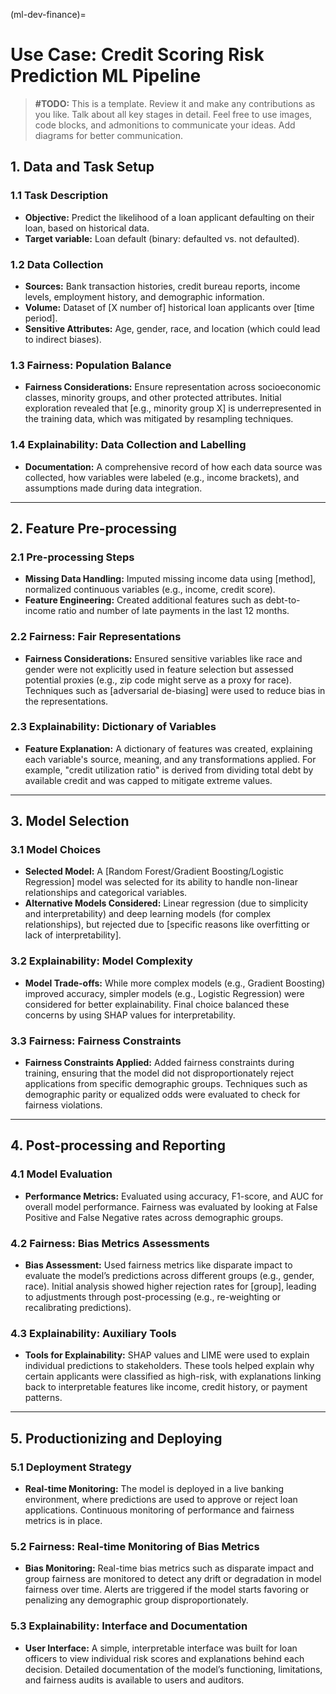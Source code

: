(ml-dev-finance)=
# Use Case: Credit Scoring Risk Prediction ML Pipeline

> **#TODO:**
> This is a template. Review it and make any contributions as you like.
> Talk about all key stages in detail. Feel free to use images, code blocks, and admonitions to communicate your ideas.
> Add diagrams for better communication.


## 1. **Data and Task Setup**

### 1.1 **Task Description**
- **Objective:** Predict the likelihood of a loan applicant defaulting on their loan, based on historical data.
- **Target variable:** Loan default (binary: defaulted vs. not defaulted).

### 1.2 **Data Collection**
- **Sources:** Bank transaction histories, credit bureau reports, income levels, employment history, and demographic information.
- **Volume:** Dataset of [X number of] historical loan applicants over [time period].
- **Sensitive Attributes:** Age, gender, race, and location (which could lead to indirect biases).

### 1.3 **Fairness: Population Balance**
- **Fairness Considerations:** Ensure representation across socioeconomic classes, minority groups, and other protected attributes. Initial exploration revealed that [e.g., minority group X] is underrepresented in the training data, which was mitigated by resampling techniques.

### 1.4 **Explainability: Data Collection and Labelling**
- **Documentation:** A comprehensive record of how each data source was collected, how variables were labeled (e.g., income brackets), and assumptions made during data integration.

---

## 2. **Feature Pre-processing**

### 2.1 **Pre-processing Steps**
- **Missing Data Handling:** Imputed missing income data using [method], normalized continuous variables (e.g., income, credit score).
- **Feature Engineering:** Created additional features such as debt-to-income ratio and number of late payments in the last 12 months.

### 2.2 **Fairness: Fair Representations**
- **Fairness Considerations:** Ensured sensitive variables like race and gender were not explicitly used in feature selection but assessed potential proxies (e.g., zip code might serve as a proxy for race). Techniques such as [adversarial de-biasing] were used to reduce bias in the representations.

### 2.3 **Explainability: Dictionary of Variables**
- **Feature Explanation:** A dictionary of features was created, explaining each variable's source, meaning, and any transformations applied. For example, "credit utilization ratio" is derived from dividing total debt by available credit and was capped to mitigate extreme values.

---

## 3. **Model Selection**

### 3.1 **Model Choices**
- **Selected Model:** A [Random Forest/Gradient Boosting/Logistic Regression] model was selected for its ability to handle non-linear relationships and categorical variables.
- **Alternative Models Considered:** Linear regression (due to simplicity and interpretability) and deep learning models (for complex relationships), but rejected due to [specific reasons like overfitting or lack of interpretability].

### 3.2 **Explainability: Model Complexity**
- **Model Trade-offs:** While more complex models (e.g., Gradient Boosting) improved accuracy, simpler models (e.g., Logistic Regression) were considered for better explainability. Final choice balanced these concerns by using SHAP values for interpretability.

### 3.3 **Fairness: Fairness Constraints**
- **Fairness Constraints Applied:** Added fairness constraints during training, ensuring that the model did not disproportionately reject applications from specific demographic groups. Techniques such as demographic parity or equalized odds were evaluated to check for fairness violations.

---

## 4. **Post-processing and Reporting**

### 4.1 **Model Evaluation**
- **Performance Metrics:** Evaluated using accuracy, F1-score, and AUC for overall model performance. Fairness was evaluated by looking at False Positive and False Negative rates across demographic groups.

### 4.2 **Fairness: Bias Metrics Assessments**
- **Bias Assessment:** Used fairness metrics like disparate impact to evaluate the model’s predictions across different groups (e.g., gender, race). Initial analysis showed higher rejection rates for [group], leading to adjustments through post-processing (e.g., re-weighting or recalibrating predictions).

### 4.3 **Explainability: Auxiliary Tools**
- **Tools for Explainability:** SHAP values and LIME were used to explain individual predictions to stakeholders. These tools helped explain why certain applicants were classified as high-risk, with explanations linking back to interpretable features like income, credit history, or payment patterns.

---

## 5. **Productionizing and Deploying**

### 5.1 **Deployment Strategy**
- **Real-time Monitoring:** The model is deployed in a live banking environment, where predictions are used to approve or reject loan applications. Continuous monitoring of performance and fairness metrics is in place.

### 5.2 **Fairness: Real-time Monitoring of Bias Metrics**
- **Bias Monitoring:** Real-time bias metrics such as disparate impact and group fairness are monitored to detect any drift or degradation in model fairness over time. Alerts are triggered if the model starts favoring or penalizing any demographic group disproportionately.

### 5.3 **Explainability: Interface and Documentation**
- **User Interface:** A simple, interpretable interface was built for loan officers to view individual risk scores and explanations behind each decision. Detailed documentation of the model’s functioning, limitations, and fairness audits is available to users and auditors.
